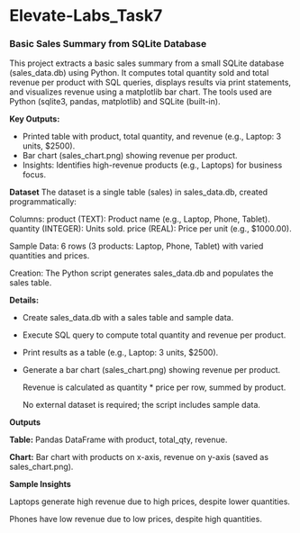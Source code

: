 # Elevate-Labs_Task7

### Basic Sales Summary from SQLite Database

This project extracts a basic sales summary from a small SQLite database (sales_data.db) using Python. It computes total quantity sold and total revenue per product with SQL queries, displays results via print statements, and visualizes revenue using a matplotlib bar chart. The tools used are Python (sqlite3, pandas, matplotlib) and SQLite (built-in). 

**Key Outputs:**

* Printed table with product, total quantity, and revenue (e.g., Laptop: 3 units, $2500).
* Bar chart (sales_chart.png) showing revenue per product.
* Insights: Identifies high-revenue products (e.g., Laptops) for business focus.

**Dataset**
The dataset is a single table (sales) in sales_data.db, created programmatically:

Columns:
            product (TEXT): Product name (e.g., Laptop, Phone, Tablet).
            quantity (INTEGER): Units sold.
            price (REAL): Price per unit (e.g., $1000.00).

Sample Data: 6 rows (3 products: Laptop, Phone, Tablet) with varied quantities and prices.

Creation: The Python script generates sales_data.db and populates the sales table.

**Details:**
* Create sales_data.db with a sales table and sample data.
* Execute SQL query to compute total quantity and revenue per product.
* Print results as a table (e.g., Laptop: 3 units, $2500).
* Generate a bar chart (sales_chart.png) showing revenue per product.
  
  Revenue is calculated as quantity * price per row, summed by product.

  No external dataset is required; the script includes sample data.

**Outputs**

**Table:** Pandas DataFrame with product, total_qty, revenue.

**Chart:** Bar chart with products on x-axis, revenue on y-axis (saved as sales_chart.png).

**Sample Insights**

Laptops generate high revenue due to high prices, despite lower quantities.

Phones have low revenue due to low prices, despite high quantities.
